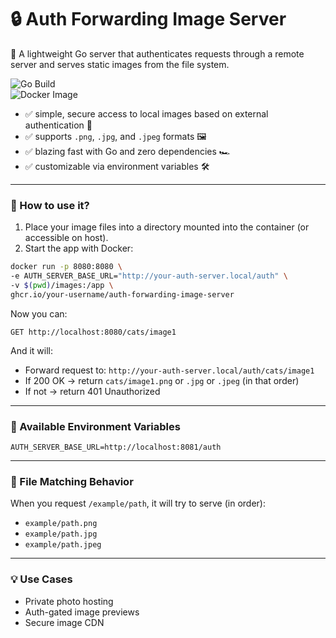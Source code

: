 # 🔒 Auth Forwarding Image Server

🚀 A lightweight Go server that authenticates requests through a remote server and serves static images from the file system.

![Go Build](https://img.shields.io/badge/built%20with-Go-blue?style=flat-square)  
![Docker Image](https://img.shields.io/badge/dockerized-yes-brightgreen?style=flat-square)

- ✅ simple, secure access to local images based on external authentication 🔐  
- ✅ supports `.png`, `.jpg`, and `.jpeg` formats 🖼️  
- ✅ blazing fast with Go and zero dependencies 🏎️  
- ✅ customizable via environment variables 🛠️  

---

### 🛫 How to use it?

1. Place your image files into a directory mounted into the container (or accessible on host).  
2. Start the app with Docker:

```bash
docker run -p 8080:8080 \
-e AUTH_SERVER_BASE_URL="http://your-auth-server.local/auth" \
-v $(pwd)/images:/app \
ghcr.io/your-username/auth-forwarding-image-server
```

Now you can:
```http
GET http://localhost:8080/cats/image1
```

And it will:
- Forward request to: `http://your-auth-server.local/auth/cats/image1`
- If 200 OK → return `cats/image1.png` or `.jpg` or `.jpeg` (in that order)
- If not → return 401 Unauthorized

---

### 🔧 Available Environment Variables

```env
AUTH_SERVER_BASE_URL=http://localhost:8081/auth
```

---

### 📁 File Matching Behavior

When you request `/example/path`, it will try to serve (in order):
- `example/path.png`
- `example/path.jpg`
- `example/path.jpeg`

---

### 💡 Use Cases

- Private photo hosting  
- Auth-gated image previews  
- Secure image CDN  
